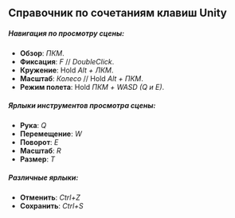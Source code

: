 
## Справочник по сочетаниям клавиш Unity

##### Навигация по просмотру сцены:

- **Обзор**: *ПКМ*.
- **Фиксация**: *F* // *DoubleClick*.
- **Кружение**: Hold *Alt + ЛКМ*.
- **Масштаб**: *Колесо* // Hold *Alt + ПКМ*.
- **Режим полета**: Hold *ПКМ + WASD (Q и E)*.

##### Ярлыки инструментов просмотра сцены:
- **Рука**: *Q*
- **Перемещение**: *W*
- **Поворот**: *E*
- **Масштаб**: *R*
- **Размер**: *Т*

##### Различные ярлыки:
- **Отменить**: *Ctrl+Z* 
- **Сохранить**: *Ctrl+S* 